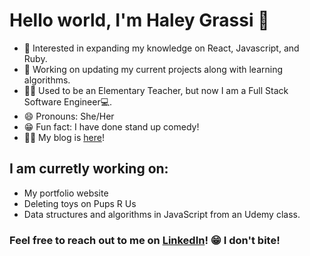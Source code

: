 # Hello world, I'm Haley Grassi 👋


* 🧐 Interested in expanding my knowledge on React, Javascript, and Ruby. 
* 💼 Working on updating my current projects along with learning algorithms.
* 👩‍🏫 Used to be an Elementary Teacher, but now I am a Full Stack Software Engineer💻.
* 😄 Pronouns: She/Her
* 😁 Fun fact: I have done stand up comedy!
* ✍🏻 My blog is [here](https://medium.com/@haleymgrassi)!

## I am curretly working on:

* My portfolio website 
* Deleting toys on Pups R Us
* Data structures and algorithms in JavaScript from an Udemy class. 
 
 ### Feel free to reach out to me on [LinkedIn](https://www.linkedin.com/in/haley-grassi0716/)! 😁 I don't bite!
